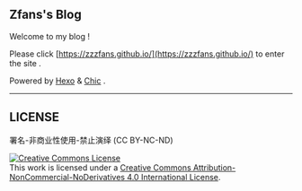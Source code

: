 ## Zfans's Blog
Welcome to my blog !

Please click [https://zzzfans.github.io/](https://zzzfans.github.io/) to enter the site .

Powered by [Hexo](https://hexo.io/) & [Chic](https://github.com/Siricee/hexo-theme-Chic) .

<hr>

## LICENSE

署名-非商业性使用-禁止演绎 (CC BY-NC-ND)

<a rel="license" href="http://creativecommons.org/licenses/by-nc-nd/4.0/"><img alt="Creative Commons License" style="border-width:0" src="https://i.creativecommons.org/l/by-nc-nd/4.0/88x31.png" /></a><br />This work is licensed under a <a rel="license" href="http://creativecommons.org/licenses/by-nc-nd/4.0/">Creative Commons Attribution-NonCommercial-NoDerivatives 4.0 International License</a>.
